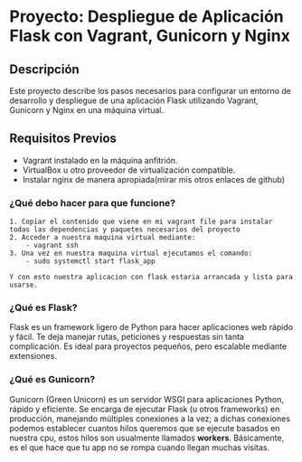 # Proyecto: Despliegue de Aplicación Flask con Vagrant, Gunicorn y Nginx

## Descripción
Este proyecto describe los pasos necesarios para configurar un entorno de desarrollo y despliegue de una aplicación Flask utilizando Vagrant, Gunicorn y Nginx en una máquina virtual.

## Requisitos Previos
- Vagrant instalado en la máquina anfitrión.
- VirtualBox u otro proveedor de virtualización compatible.
- Instalar nginx de manera apropiada(mirar mis otros enlaces de github)


### ¿Qué debo hacer para que funcione?

    1. Copiar el contenido que viene en mi vagrant file para instalar todas las dependencias y paquetes necesarios del proyecto
    2. Acceder a nuestra maquina virtual mediante:
        - vagrant ssh
    3. Una vez en nuestra maquina virtual ejecutamos el comando:
        - sudo systemctl start flask_app
    
    Y con esto nuestra aplicacion con flask estaria arrancada y lista para usarse.


### ¿Qué es Flask?

Flask es un framework ligero de Python para hacer aplicaciones web rápido y fácil. Te deja manejar rutas, peticiones y respuestas sin tanta complicación. Es ideal para proyectos pequeños, pero escalable mediante extensiones.

### ¿Qué es Gunicorn?

Gunicorn (Green Unicorn) es un servidor WSGI para aplicaciones Python, rápido y eficiente. Se encarga de ejecutar Flask (u otros frameworks) en producción, manejando múltiples conexiones a la vez; a dichas conexiones podemos establecer cuantos hilos queremos que se ejecute basados en nuestra cpu, estos hilos son usualmente llamados **workers**. Básicamente, es el que hace que tu app no se rompa cuando llegan muchas visitas.

